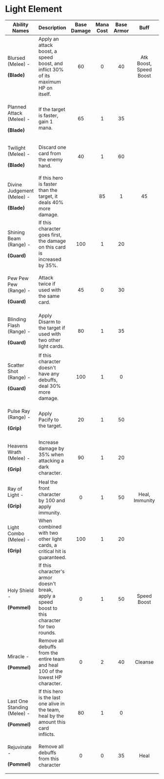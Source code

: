 # Light Element



| **Ability Names**                                                   | **Description**                                                                                | **Base Damage** | **Mana Cost** | **Base Armor** |        **Buff**        |   **Debuff**   |
| ------------------------------------------------------------------- | ---------------------------------------------------------------------------------------------- | :-------------: | :-----------: | :------------: | :--------------------: | :------------: |
| <p>Blursed (Melee) - </p><p><strong>(Blade)</strong></p>            | Apply an attack boost, a speed boost, and inflict 30% of its maximum HP on itself.             |        60       |       0       |       40       | Atk Boost, Speed Boost |                |
| <p>Planned Attack (Melee) - </p><p><strong>(Blade)</strong></p>     | If the target is faster, gain 1 mana.                                                          |        65       |       1       |       35       |                        |                |
| <p>Twilight (Melee) - </p><p><strong>(Blade)</strong></p>           | Discard one card from the enemy hand.                                                          |        40       |       1       |       60       |                        |                |
| <p>Divine Judgement (Melee) - </p><p><strong>(Blade)</strong></p>   | If this hero is faster than the target, it deals 40% more damage.                              |                 |       85      |        1       |           45           |                |
| <p>Shining Beam (Range) - </p><p><strong>(Guard)</strong></p>       | If this character goes first, the damage on this card is increased by 35%.                     |       100       |       1       |       20       |                        |                |
| <p>Pew Pew Pew (Range) - </p><p><strong>(Guard)</strong></p>        | Attack twice if used with the same card.                                                       |        45       |       0       |       30       |                        |                |
| <p>Blinding Flash (Range) - </p><p><strong>(Guard)</strong></p>     | Apply Disarm to the target if used with two other light cards.                                 |        80       |       1       |       35       |                        | Disarm (Melee) |
| <p>Scatter Shot (Range) - </p><p><strong>(Guard)</strong></p>       | If this character doesn't have any debuffs, deal 30% more damage.                              |       100       |       1       |        0       |                        |                |
| <p>Pulse Ray (Range) - </p><p><strong>(Grip)</strong></p>           | Apply Pacify to the target.                                                                    |        20       |       1       |       50       |                        |     Pacify     |
| <p>Heavens Wrath (Melee) - </p><p><strong>(Grip)</strong></p>       | Increase damage by 35% when attacking a dark character.                                        |        90       |       1       |       20       |                        |                |
| <p>Ray of Light - </p><p><strong>(Grip)</strong></p>                | Heal the front character by 100 and apply immunity.                                            |        0        |       1       |       50       |     Heal, Immunity     |                |
| <p>Light Combo (Melee) - </p><p><strong>(Grip)</strong></p>         | When combined with two other light cards, a critical hit is guaranteed.                        |       100       |       1       |       20       |                        |                |
| <p>Holy Shield - </p><p><strong>(Pommel)</strong></p>               | If this character's armor doesn't break, apply a speed boost to this character for two rounds. |        0        |       1       |       50       |       Speed Boost      |                |
| <p>Miracle - </p><p><strong>(Pommel)</strong></p>                   | Remove all debuffs from the entire team and heal 100 of the lowest HP character.               |        0        |       2       |       40       |         Cleanse        |                |
| <p>Last One Standing (Melee) - </p><p><strong>(Pommel)</strong></p> | If this hero is the last one alive in the team, heal by the amount this card inflicts.         |        80       |       1       |        0       |                        |                |
| <p>Rejuvinate - </p><p><strong>(Pommel)</strong></p>                | Remove all debuffs from this character                                                         |        0        |       0       |       35       |          Heal          |                |
